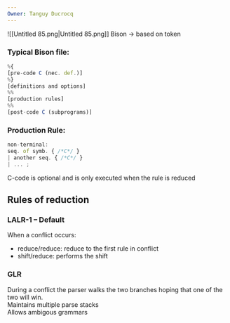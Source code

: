 ```yaml
---
Owner: Tanguy Ducrocq
---
```

![[Untitled 85.png|Untitled 85.png]]
Bison → based on token
### Typical Bison file:
```JavaScript
%{
[pre-code C (nec. def.)]
%}
[definitions and options]
%%
[production rules]
%%
[post-code C (subprograms)]
```
  
### Production Rule:
```JavaScript
non-terminal:
seq. of symb. { /*C*/ }
| another seq. { /*C*/ }
| ... ;
```
C-code is optional and is only executed when the rule is reduced
  
  
## Rules of reduction
### LALR-1 – Default
When a conflict occurs:  
- reduce/reduce: reduce to the first rule in conflict  
- shift/reduce: performs the shift
### GLR
During a conflict the parser walks the two branches hoping that one of the two will win.  
Maintains multiple parse stacks  
Allows ambigous grammars
